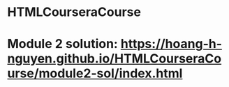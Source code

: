 # HTMLCourseraCourse
# Module 2 solution: https://hoang-h-nguyen.github.io/HTMLCourseraCourse/module2-sol/index.html
